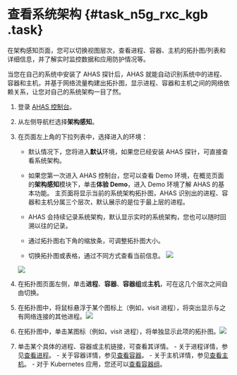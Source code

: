 # 查看系统架构 {#task_n5g_rxc_kgb .task}

在架构感知页面，您可以切换视图层次，查看进程、容器、主机的拓扑图/列表和详细信息，并了解实时监控数据和应用防护情况等。

当您在自己的系统中安装了 AHAS 探针后，AHAS 就能自动识别系统中的进程、容器和主机，并基于网络流量构建出拓扑图，显示进程、容器和主机之间的网络依赖关系，让您对自己的系统架构一目了然。

1.  登录 [AHAS 控制台](https://ahas.console.aliyun.com/)。 
2.  从左侧导航栏选择**架构感知**。 
3.  在页面左上角的下拉列表中，选择进入的环境： 

    -   默认情况下，您将进入**默认**环境，如果您已经安装 AHAS 探针，可直接查看系统架构。
    -   如果您第一次进入 AHAS 控制台，您可以查看 Demo 环境，在概览页面的**架构感知**模块下，单击**体验 Demo**，进入 Demo 环境了解 AHAS 的基本功能。
    主页面将显示当前的系统架构拓扑图，AHAS 识别出的进程、容器和主机分属三个层次，默认展示的是位于最上层的进程。

    -   AHAS 会持续记录系统架构，默认显示实时的系统架构，您也可以随时回溯以往的记录。

    -   通过拓扑图右下角的缩放条，可调整拓扑图大小。
    -   切换拓扑图或表格，通过不同方式查看当前信息。
    ![](https://aliware-images.oss-cn-hangzhou.aliyuncs.com/ahas/sc_arch_topo.png)

    ![](https://aliware-images.oss-cn-hangzhou.aliyuncs.com/ahas/sc_table.png)

4.  在拓扑图页面左侧，单击**进程**、**容器**、**容器组**或**主机**，可在这几个层次之间自由切换。 
5.   在拓扑图中，将鼠标悬浮于某个图标上（例如，visit 进程），将突出显示与之有网络连接的其他进程。![](https://aliware-images.oss-cn-hangzhou.aliyuncs.com/ahas/sc_highlight_process.png)

 
6.   在拓扑图中，单击某图标（例如，visit 进程），将单独显示此项的拓扑图。![](https://aliware-images.oss-cn-hangzhou.aliyuncs.com/ahas/sc_highlight_process.png)

 
7.   单击某个具体的进程、容器或主机链接，可查看其详情。 
    -   关于进程详情，参见[查看进程](intl.zh-CN/架构感知/查看进程.md#)。
    -   关于容器详情，参见[查看容器](intl.zh-CN/架构感知/查看容器.md#)。
    -   关于主机详情，参见[查看主机](intl.zh-CN/.md#)。
    -   对于 Kubernetes 应用，您还可以[查看容器组](intl.zh-CN/架构感知/查看容器组（Kubernetes）.md#)。


